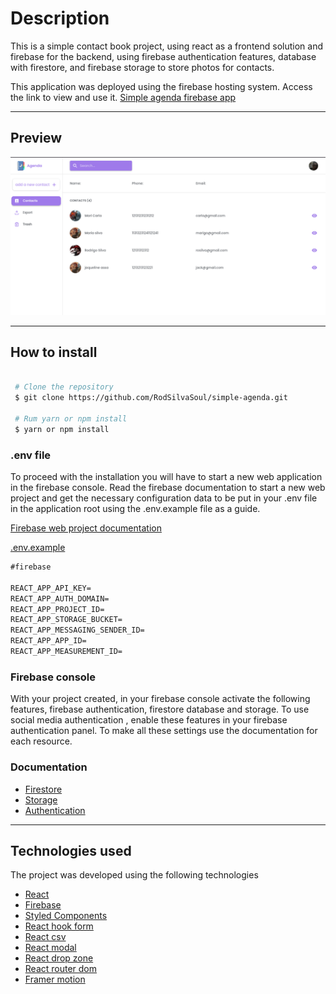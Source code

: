 # Description

This is a simple contact book project, using react as a frontend solution and firebase for the backend, using firebase authentication features, database with firestore, and firebase storage to store photos for contacts.

This application was deployed using the firebase hosting system. Access the link to view and use it. [Simple agenda firebase app](https://agenda-119d4.web.app/)

---

## Preview

![preview](./public/agenda-preview.png)

---

## How to install

```bash

 # Clone the repository
 $ git clone https://github.com/RodSilvaSoul/simple-agenda.git

 # Rum yarn or npm install
 $ yarn or npm install

```

### .env file

To proceed with the installation you will have to start a new web application in the firebase console. Read the firebase documentation to start a new web project and get the necessary configuration data to be put in your .env file in the application root using the .env.example file as a guide.

[Firebase web project documentation](https://firebase.google.com/docs/web/setup?authuser=0)

[.env.example](./.env.example)

```txt
#firebase

REACT_APP_API_KEY=
REACT_APP_AUTH_DOMAIN=
REACT_APP_PROJECT_ID=
REACT_APP_STORAGE_BUCKET=
REACT_APP_MESSAGING_SENDER_ID=
REACT_APP_APP_ID=
REACT_APP_MEASUREMENT_ID=

```

### Firebase console

With your project created, in your firebase console activate the following features, firebase authentication, firestore database and storage. To use social media authentication , enable these features in your firebase authentication panel. To make all these settings use the documentation for each resource.

### Documentation

- [Firestore](https://firebase.google.com/docs/firestore)
- [Storage](https://firebase.google.com/docs/storage)
- [Authentication](https://firebase.google.com/docs/auth)

---

## Technologies used

The project was developed using the following technologies

- [React](https://pt-br.reactjs.org)
- [Firebase](https://firebase.google.com)
- [Styled Components](https://styled-components.com)
- [React hook form](https://react-hook-form.com)
- [React csv](https://www.npmjs.com/package/react-csv)
- [React modal](https://github.com/reactjs/react-modal)
- [React drop zone](https://react-dropzone.js.org)
- [React router dom](https://reactrouter.com/web/guides/quick-start)
- [Framer motion](https://www.framer.com/motion/)
